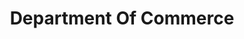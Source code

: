 ---
# This topic lives at
# https://digital.gov/topics/department-of-commerce

# Topic Title
title: "Department Of Commerce"

# description — keep it short and clear
summary: ""

# Weight
weight: 1

# For more information on managing topics,
# see https://github.com/GSA/digitalgov.gov/wiki/topics
---